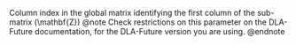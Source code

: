 Column index in the global matrix identifying the first column of the sub-matrix \(\mathbf{Z}\)
@note
Check restrictions on this parameter on the DLA-Future documentation, for the DLA-Future version you are using.
@endnote
